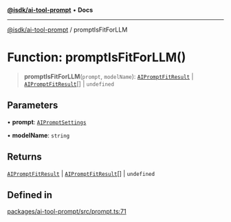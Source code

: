[**@isdk/ai-tool-prompt**](../README.md) • **Docs**

***

[@isdk/ai-tool-prompt](../globals.md) / promptIsFitForLLM

# Function: promptIsFitForLLM()

> **promptIsFitForLLM**(`prompt`, `modelName`): [`AIPromptFitResult`](../type-aliases/AIPromptFitResult.md) \| [`AIPromptFitResult`](../type-aliases/AIPromptFitResult.md)[] \| `undefined`

## Parameters

• **prompt**: [`AIPromptSettings`](../interfaces/AIPromptSettings.md)

• **modelName**: `string`

## Returns

[`AIPromptFitResult`](../type-aliases/AIPromptFitResult.md) \| [`AIPromptFitResult`](../type-aliases/AIPromptFitResult.md)[] \| `undefined`

## Defined in

[packages/ai-tool-prompt/src/prompt.ts:71](https://github.com/isdk/ai-tool-prompt.js/blob/cf3fc2758759b055a3b34708f92339dcf4ac415b/src/prompt.ts#L71)
